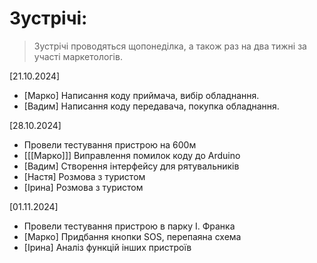# Зустрічі:

> Зустрічі проводяться щопонеділка, а також раз на два тижні за участі маркетологів.


[21.10.2024]
- [Марко] Написання коду приймача, вибір обладнання.
- [Вадим] Написання коду передавача, покупка обладнання.

[28.10.2024]
- Провели тестування пристрою на 600м
- [[[Марко]]] Виправлення помилок коду до Arduino 
- [Вадим] Створення інтерфейсу для рятувальників 
- [Настя] Розмова з туристом
- [Ірина] Розмова з туристом

[01.11.2024]
- Провели тестування пристрою в парку І. Франка
- [Марко] Придбання кнопки SOS, перепаяна схема
- [Ірина] Аналіз функцій інших пристроїв